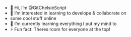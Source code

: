 - 👋 Hi, I’m @GitChelsieScript
- 👀 I’m interested in learning to develope & collaborate on
- some cool stuff online
- 🌱 I’m currently learning everything I put my mind to
- ⚡ Fun fact: Theres room for everyone at the top!

<!---
GitChelsieScript/GitChelsieScript is a ✨ special ✨ repository because its `README.md` (this file) appears on your GitHub profile.
You can click the Preview link to take a look at your changes.
--->
